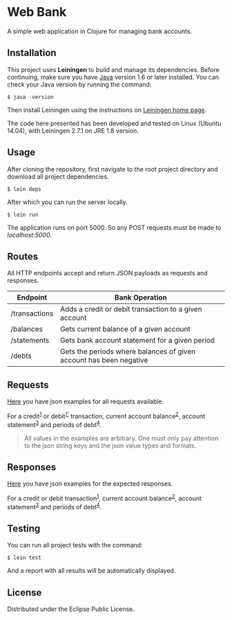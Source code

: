 # Web Bank


A simple web application in Clojure for managing bank accounts.

## Installation

This project uses **Leiningen** to build and manage its dependencies. Before continuing, make sure you have [Java](https://www.oracle.com/technetwork/java/javase/downloads/index.html) version 1.6 or later installed. You can check your Java version by running the command:

    $ java -version


Then install Leiningen using the instructions on [Leiningen home page](https://leiningen.org/).

The code here presented has been developed and tested on Linux (Ubuntu 14.04), with Leiningen 2.7.1 on JRE 1.8 version.


## Usage

After cloning the repository, first navigate to the root project directory and download all project dependencies.

    $ lein deps

After which you can run the server locally.

    $ lein run

The application runs on port 5000. So any POST requests must be made to *localhost:5000*.


## Routes

All HTTP endpoints accept and return JSON payloads as requests and responses.

Endpoint   | Bank Operation
---------- | ------------------
/transactions | Adds a credit or debit transaction to a given account
/balances | Gets current balance of a given account
/statements | Gets bank account statement for a given period
/debts | Gets the periods where balances of given account has been negative


## Requests

[Here](https://github.com/DanLux/web-bank/tree/master/resources/requests-examples) you have json examples for all requests available.

For a credit<sup>[1](https://github.com/DanLux/web-bank/blob/master/resources/requests-examples/credit-transactions.json)</sup> or debit<sup>[1'](https://github.com/DanLux/web-bank/blob/master/resources/requests-examples/debit-transactions.json)</sup> transaction, current account balance<sup>[2](https://github.com/DanLux/web-bank/blob/master/resources/requests-examples/balances.json)</sup>, account statement<sup>[3](https://github.com/DanLux/web-bank/blob/master/resources/requests-examples/statements.json)</sup> and periods of debt<sup>[4](https://github.com/DanLux/web-bank/blob/master/resources/requests-examples/debts.json)</sup>.

> All values in the examples are arbitrary.
One must only pay attention to the json string keys and the json value types and formats.


## Responses

[Here](https://github.com/DanLux/web-bank/tree/master/resources/responses-examples) you have json examples for the expected responses.

For a credit or debit transaction<sup>[1](https://github.com/DanLux/web-bank/blob/master/resources/responses-examples/transactions.json)</sup>, current account balance<sup>[2](https://github.com/DanLux/web-bank/blob/master/resources/responses-examples/balances.json)</sup>, account statement<sup>[3](https://github.com/DanLux/web-bank/blob/master/resources/responses-examples/statements.json)</sup> and periods of debt<sup>[4](https://github.com/DanLux/web-bank/blob/master/resources/responses-examples/debts.json)</sup>.


## Testing

You can run all project tests with the command:

    $ lein test

And a report with all results will be automatically displayed.


## License

Distributed under the Eclipse Public License.
